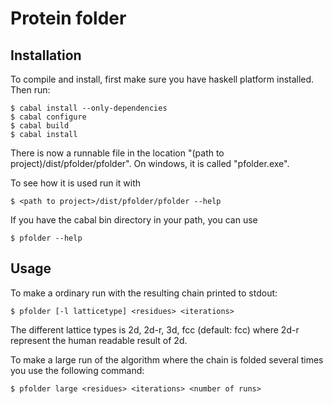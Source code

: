Protein folder
==============

Installation
------------

To compile and install, first make sure you have haskell platform installed.
Then run:
    
    $ cabal install --only-dependencies
    $ cabal configure
    $ cabal build
    $ cabal install

There is now a runnable file in the location 
"(path to project)/dist/pfolder/pfolder". On windows, it is called 
"pfolder.exe".

To see how it is used run it with

    $ <path to project>/dist/pfolder/pfolder --help

If you have the cabal bin directory in your path, you can use
    
    $ pfolder --help


Usage
-----

To make a ordinary run with the resulting chain printed to stdout:

    $ pfolder [-l latticetype] <residues> <iterations>

The different lattice types is 2d, 2d-r, 3d, fcc (default: fcc) where 
2d-r represent the human readable result of 2d.

To make a large run of the algorithm where the chain is folded several times
you use the following command:
    
    $ pfolder large <residues> <iterations> <number of runs>
